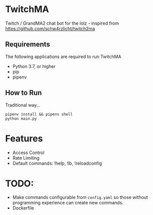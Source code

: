 # TwitchMA

Twitch / GrandMA2 chat bot for the lolz - inspired from https://github.com/schw4rzlicht/twitch2ma

## Requirements

The following applications are required to run TwitchMA

- Python 3.7, or higher
- pip
- pipenv

## How to Run

Traditional way...

```
pipenv install && pipenv shell
python main.py
```

# Features

- Access Control
- Rate Limiting
- Default commands: !help, !lb, !reloadconfig

# TODO:
 
- Make commands configurable from `config.yaml` so those without programming experience can create new commands.
- Dockerfile
